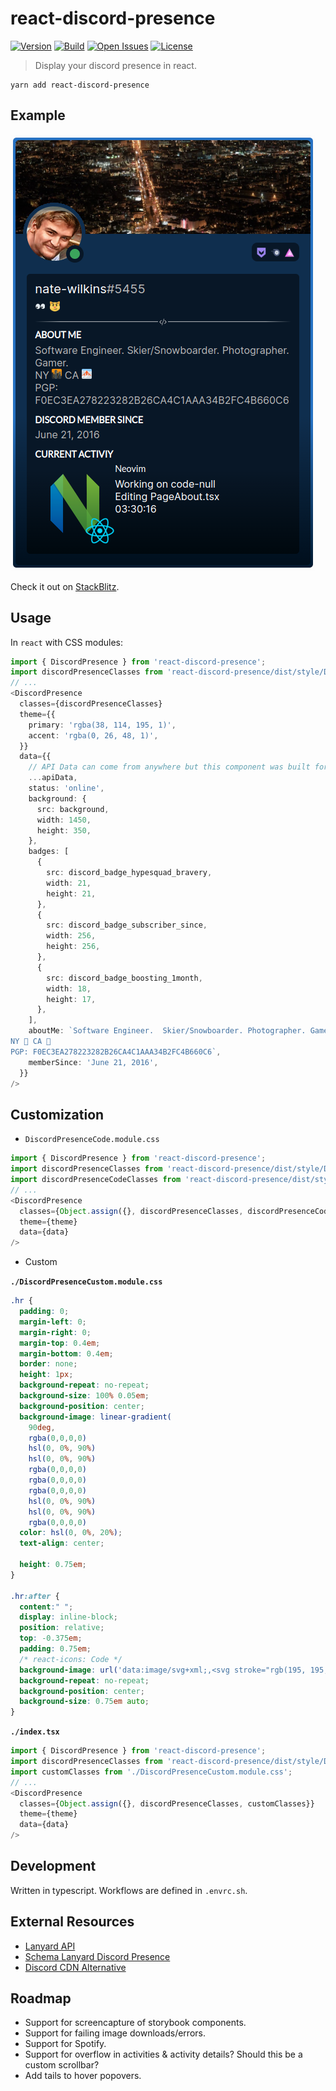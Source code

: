 # react-discord-presence

[![Version](http://img.shields.io/npm/v/react-discord-presence.svg?style=flat-square)](https://www.npmjs.org/package/react-discord-presence)
[![Build](https://img.shields.io/travis/Nate-Wilkins/react-discord-presence/main?style=flat-square)](https://app.travis-ci.com/github/Nate-Wilkins/react-discord-presence)
[![Open Issues](https://img.shields.io/github/issues-raw/Nate-Wilkins/react-discord-presence?style=flat-square)](https://github.com/Nate-Wilkins/react-discord-presence/issues)
[![License](https://img.shields.io/github/license/Nate-Wilkins/react-discord-presence?color=%2308F&style=flat-square)](https://github.com/Nate-Wilkins/react-discord-presence/blob/main/LICENSE)

> Display your discord presence in react.

```
yarn add react-discord-presence
```

## Example

[![Screenshot React Discord Presence](./screenshot.png)](https://stackblitz.com/edit/react-ts-nfdx3w?file=App.tsx)

Check it out on [StackBlitz](https://stackblitz.com/edit/react-ts-nfdx3w?file=App.tsx).

## Usage

In `react` with CSS modules:

```typescript
import { DiscordPresence } from 'react-discord-presence';
import discordPresenceClasses from 'react-discord-presence/dist/style/DiscordPresenceDefault.module.css';
// ...
<DiscordPresence
  classes={discordPresenceClasses}
  theme={{
    primary: 'rgba(38, 114, 195, 1)',
    accent: 'rgba(0, 26, 48, 1)',
  }}
  data={{
    // API Data can come from anywhere but this component was built for the Lanyard API response.
    ...apiData,
    status: 'online',
    background: {
      src: background,
      width: 1450,
      height: 350,
    },
    badges: [
      {
        src: discord_badge_hypesquad_bravery,
        width: 21,
        height: 21,
      },
      {
        src: discord_badge_subscriber_since,
        width: 256,
        height: 256,
      },
      {
        src: discord_badge_boosting_1month,
        width: 18,
        height: 17,
      },
    ],
    aboutMe: `Software Engineer.  Skier/Snowboarder. Photographer. Gamer.
NY 🌆 CA 🌁
PGP: F0EC3EA278223282B26CA4C1AAA34B2FC4B660C6`,
    memberSince: 'June 21, 2016',
  }}
/>
```

## Customization

- `DiscordPresenceCode.module.css`

```typescript
import { DiscordPresence } from 'react-discord-presence';
import discordPresenceClasses from 'react-discord-presence/dist/style/DiscordPresenceDefault.module.css';
import discordPresenceCodeClasses from 'react-discord-presence/dist/style/DiscordPresenceCode.module.css';
// ...
<DiscordPresence
  classes={Object.assign({}, discordPresenceClasses, discordPresenceCodeClasses}}
  theme={theme}
  data={data}
/>
```

- Custom

__`./DiscordPresenceCustom.module.css`__

```css
.hr {
  padding: 0;
  margin-left: 0;
  margin-right: 0;
  margin-top: 0.4em;
  margin-bottom: 0.4em;
  border: none;
  height: 1px;
  background-repeat: no-repeat;
  background-size: 100% 0.05em;
  background-position: center;
  background-image: linear-gradient(
    90deg,
    rgba(0,0,0,0)                                                            0%,
    hsl(0, 0%, 90%)                                                         10%,
    hsl(0, 0%, 90%)                                                         48%,
    rgba(0,0,0,0)                                                           48%,
    rgba(0,0,0,0)                                                           50%,
    rgba(0,0,0,0)                                                           52%,
    hsl(0, 0%, 90%)                                                         52%,
    hsl(0, 0%, 90%)                                                         90%,
    rgba(0,0,0,0)                                                           100%);
  color: hsl(0, 0%, 20%);
  text-align: center;

  height: 0.75em;
}

.hr:after {
  content:" ";
  display: inline-block;
  position: relative;
  top: -0.375em;
  padding: 0.75em;
  /* react-icons: Code */
  background-image: url('data:image/svg+xml;,<svg stroke="rgb(195, 195, 195)" fill="rgb(195, 195, 195)" stroke-width="0" viewBox="0 0 16 16" height="1em" width="1em" xmlns="http://www.w3.org/2000/svg"><path d="M10.478 1.647a.5.5 0 1 0-.956-.294l-4 13a.5.5 0 0 0 .956.294l4-13zM4.854 4.146a.5.5 0 0 1 0 .708L1.707 8l3.147 3.146a.5.5 0 0 1-.708.708l-3.5-3.5a.5.5 0 0 1 0-.708l3.5-3.5a.5.5 0 0 1 .708 0zm6.292 0a.5.5 0 0 0 0 .708L14.293 8l-3.147 3.146a.5.5 0 0 0 .708.708l3.5-3.5a.5.5 0 0 0 0-.708l-3.5-3.5a.5.5 0 0 0-.708 0z"></path></svg>');
  background-repeat: no-repeat;
  background-position: center;
  background-size: 0.75em auto;
}
```

__`./index.tsx`__

```typescript
import { DiscordPresence } from 'react-discord-presence';
import discordPresenceClasses from 'react-discord-presence/dist/style/DiscordPresenceDefault.module.css';
import customClasses from './DiscordPresenceCustom.module.css';
// ...
<DiscordPresence
  classes={Object.assign({}, discordPresenceClasses, customClasses}}
  theme={theme}
  data={data}
/>
```

## Development

Written in typescript. Workflows are defined in `.envrc.sh`.

## External Resources

- [Lanyard API](https://github.com/Phineas/lanyard)
- [Schema Lanyard Discord Presence](https://github.com/Nate-Wilkins/schema-lanyard-discord-presence)
- [Discord CDN Alternative](https://gist.github.com/dustinrouillard/04be36180ed80db144a4857408478854)

## Roadmap

- Support for screencapture of storybook components.
- Support for failing image downloads/errors.
- Support for Spotify.
- Support for overflow in activities & activity details? Should this be a custom scrollbar?
- Add tails to hover popovers.
